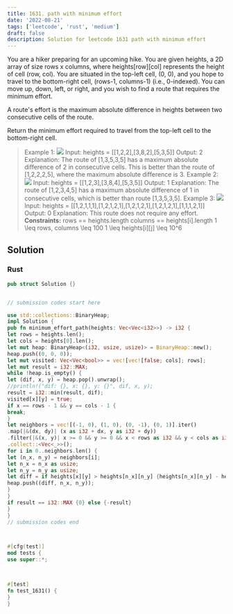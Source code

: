 ```yaml
---
title: 1631. path with minimum effort
date: '2022-08-21'
tags: ['leetcode', 'rust', 'medium']
draft: false
description: Solution for leetcode 1631 path with minimum effort
---
```




You are a hiker preparing for an upcoming hike. You are given heights, a 2D array of size rows x columns, where heights[row][col] represents the height of cell (row, col). You are situated in the top-left cell, (0, 0), and you hope to travel to the bottom-right cell, (rows-1, columns-1) (i.e., 0-indexed). You can move up, down, left, or right, and you wish to find a route that requires the minimum effort.



A route's effort is the maximum absolute difference in heights between two consecutive cells of the route.



Return the minimum effort required to travel from the top-left cell to the bottom-right cell.





>   Example 1:
>   ![](https://assets.leetcode.com/uploads/2020/10/04/ex1.png)
>   Input: heights <TeX>=</TeX> [[1,2,2],[3,8,2],[5,3,5]]
>   Output: 2
>   Explanation: The route of [1,3,5,3,5] has a maximum absolute difference of 2 in consecutive cells.
>   This is better than the route of [1,2,2,2,5], where the maximum absolute difference is 3.
>   Example 2:
>   ![](https://assets.leetcode.com/uploads/2020/10/04/ex2.png)
>   Input: heights <TeX>=</TeX> [[1,2,3],[3,8,4],[5,3,5]]
>   Output: 1
>   Explanation: The route of [1,2,3,4,5] has a maximum absolute difference of 1 in consecutive cells, which is better than route [1,3,5,3,5].
>   Example 3:
>   ![](https://assets.leetcode.com/uploads/2020/10/04/ex3.png)
>   Input: heights <TeX>=</TeX> [[1,2,1,1,1],[1,2,1,2,1],[1,2,1,2,1],[1,2,1,2,1],[1,1,1,2,1]]
>   Output: 0
>   Explanation: This route does not require any effort.
**Constraints:**
>   	rows <TeX>=</TeX><TeX>=</TeX> heights.length
>   	columns <TeX>=</TeX><TeX>=</TeX> heights[i].length
>   	1 <TeX>\leq</TeX> rows, columns <TeX>\leq</TeX> 100
>   	1 <TeX>\leq</TeX> heights[i][j] <TeX>\leq</TeX> 10^6


## Solution


### Rust
```rust
pub struct Solution {}


// submission codes start here

use std::collections::BinaryHeap;
impl Solution {
pub fn minimum_effort_path(heights: Vec<Vec<i32>>) -> i32 {
let rows = heights.len();
let cols = heights[0].len();
let mut heap: BinaryHeap<(i32, usize, usize)> = BinaryHeap::new();
heap.push((0, 0, 0));
let mut visited: Vec<Vec<bool>> = vec![vec![false; cols]; rows];
let mut result = i32::MAX;
while !heap.is_empty() {
let (dif, x, y) = heap.pop().unwrap();
//println!("dif: {}, x: {}, y: {}", dif, x, y);
result = i32::min(result, dif);
visited[x][y] = true;
if x == rows - 1 && y == cols - 1 {
break;
}
let neighbors = vec![(-1, 0), (1, 0), (0, -1), (0, 1)].iter()
.map(|&(dx, dy)| (x as i32 + dx, y as i32 + dy))
.filter(|&(x, y)| x >= 0 && y >= 0 && x < rows as i32 && y < cols as i32 && !visited[x as usize][y as usize])
.collect::<Vec<_>>();
for i in 0..neighbors.len() {
let (n_x, n_y) = neighbors[i];
let n_x = n_x as usize;
let n_y = n_y as usize;
let diff = if heights[x][y] > heights[n_x][n_y] {heights[n_x][n_y] - heights[x][y]} else {heights[x][y] - heights[n_x][n_y]};
heap.push((diff, n_x, n_y));
}
}
if result == i32::MAX {0} else {-result}
}
}
// submission codes end



#[cfg(test)]
mod tests {
use super::*;



#[test]
fn test_1631() {
}
}

```
